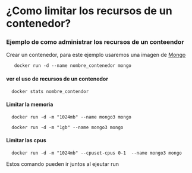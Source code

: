 # ¿Como limitar los recursos de un contenedor?

### Ejemplo de como administrar los recursos de un conteendor

Crear un contenedor, para este ejemplo usaremos una imagen de [Mongo](https://hub.docker.com/_/mongo) 

	   docker run -d --name nombre_contenedor mongo
 
#### ver el uso de recursos de un contenedor

      docker stats nombre_contendor

####  Limitar la memoria

      docker run -d -m "1024mb" --name mongo3 mongo

	  docker run -d -m "1gb" --name mongo3 mongo	      
 
####  Limitar las cpus
	
	  docker run -d -m "1024mb" --cpuset-cpus 0-1  --name mongo3 mongo	 

Estos comando pueden ir juntos al ejeutar run


 




